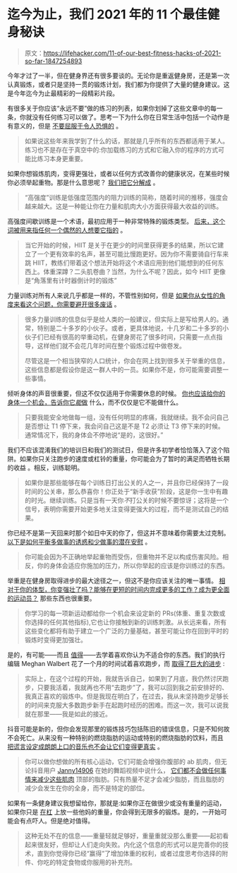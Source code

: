 # 迄今为止，我们 2021 年的 11 个最佳健身秘诀

> 原文：<https://lifehacker.com/11-of-our-best-fitness-hacks-of-2021-so-far-1847254893>

今年才过了一半，但在健身界还有很多要谈的。无论你是重返健身房，还是第一次认真锻炼，或者只是坚持一贯的锻炼计划，我们都为你提供了大量的健身建议。这是今年迄今为止最精彩的一段精彩片段。

有很多关于你应该“永远不要”做的练习的列表，如果你划掉了这些文章中的每一条，你就没有任何练习可以做了。思考一下为什么你在日常生活中包括一个动作是有意义的，但是 [不要屈服于令人恐惧的](https://lifehacker.com/ffs-there-are-no-exercises-you-should-never-do-1847056422) 。

> 如果说这些年来我学到了什么的话，那就是几乎所有的东西都适用于某人。练习也不是存在于真空中的:你加载练习的方式和它融入你的程序的方式可能比练习本身更重要。

如果你想锻炼肌肉，变得更强壮，或者以任何方式改善你的健康状况，在某些时候你必须举起重物。那是什么意思呢？ [我们把它分解成](https://lifehacker.com/what-does-it-mean-to-lift-heavy-1846309501) 。

> “高强度”训练是低强度范围内的阻力训练的简称，随着时间的推移，强度会越来越大。这是一种能让你在力量和肌肉大小方面获得最大收益的训练。

高强度间歇训练是一个术语，最初应用于一种非常特殊的锻炼类型。 [后来，这个词被用来指任何一个偶然的人想要它指的](https://lifehacker.com/most-hiit-workouts-arent-really-hiit-1846409560) 。

> 当它开始的时候，HIIT 是关于在更少的时间里获得更多的结果，所以它建立了一个更有效率的名声，甚至可能比慢跑更好。因为你不需要骑自行车来跳 HIIT，教练们带着这个想法开始将这个术语应用到他们能想到的任何东西上。体重深蹲？二头肌卷曲？当然，为什么不呢？因此，如今 HIIT 更像是“角落里有计时器倒计时的锻炼”

力量训练对所有人来说几乎都是一样的，不管性别如何，但是 [如果你从女性的角度来看这个问题，你需要避开很多废话](https://lifehacker.com/how-to-avoid-the-pitfalls-of-strength-training-advice-f-1846538995) 。

> 很多力量训练的信息似乎是给人类的一般建议，但实际上是写给男人的。通常，特别是二十多岁的小伙子。或者，更具体地说，十几岁和二十多岁的小伙子们已经有很高的举重动机，在健身房花了很多时间，只需要一点点指导，这样他们就不会花几年时间在整个锻炼过程中做卷发。
> 
> 尽管这是一个相当狭窄的人口统计，你会在网上找到很多关于举重的信息，这些信息都是假设你是这一群人中的一员。如果你不是，你可能需要调整一些事情。

倾听身体的声音很重要，但这不仅仅适用于你需要休息的时候。 [你也应该给你的身体一个机会，告诉你它*能*做](https://lifehacker.com/what-listen-to-your-body-really-means-1846458085) 什么，而不仅仅是它不能做什么。

> 只要我能安全地做每一组，没有任何明显的疼痛，我就继续。我不会问自己是否想让 T1 停下来，我会问自己这是不是 T2 必须让 T3 停下来的时候。通常情况下，我的身体会不停地说“是的，这很好。”

我们不应该混淆我们的培训日和我们的测试日，但是许多初学者恰恰落入了这个陷阱。如果你只关注跑步的速度或杠铃的重量，你可能会为了暂时的满足而牺牲长期的收益 。相反，训练聪明。

> 如果你是那些能够在每个训练日打出公关的人之一，并且你已经保持了一段时间的公关串，那么恭喜你！你正处于“新手收获”阶段，这是你一生中有趣的时光。继续训练。只是当有一天你*不*打公关的时候不要惊讶；这将是一个信号，表明你需要开始更多地关注变得更强大的过程，而不是测试自己的结果。

你已经不是第一天回来时那个如日中天的你了，但这并不意味着你需要太过克制。 [以下是如何平衡多做事的诱惑和少做事的潜在安慰](https://lifehacker.com/how-to-avoid-injury-when-you-return-to-the-gym-1846872007) 。

> 你可能会因为不正确地举起重物而受伤，但重物并不足以构成伤害风险。相反，你的身体会适应你施加的压力，所以你举起的应该是你训练过的东西。

举重是在健身房取得进步的最大途径之一，但这不是你应该关注的唯一事情。 [相对于你的体型，你变强壮了吗？能够在更短的时间内完成更多的工作？成为更全面的运动员？](https://lifehacker.com/how-to-set-goals-in-the-weight-room-beyond-heavier-weig-1846957577) 那些东西也很重要。

> 你学习的每一项新运动都给你一个机会来设定新的 PRs(体重、重复次数或你选择的任何其他指标),它也让你接触到新的训练刺激。从长远来看，所有这些变化都将有助于建立一个广泛的力量基础，甚至可能让你在回到平时的锻炼时变得更加强壮。

是的，有可能——而且 [值得](https://lifehacker.com/try-things-you-dont-think-you-like-1846927489)——去学着喜欢你认为不适合你的东西。我们的执行编辑 Meghan Walbert 花了一个月的时间试着喜欢跑步，而 [取得了巨大的进步](https://lifehacker.com/what-i-learned-from-a-month-spent-trying-to-like-runnin-1846982304) :

> 实际上，在这个过程的开始，我就告诉自己，如果到了月底，我仍然讨厌跑步，只要我活着，我就再也不用“去跑步”了，我可以回到我之前安排好的、我真正喜欢的锻炼中。但是我现在明白了，在过去，我从未坚持跑步足够长的时间来克服大多数跑步新手在起跑时经历的困难。而这一次，我可以说我就在那里——我是如此的接近。

抖音可能是新的，但你会发现那里的锻炼技巧包括陈旧的错误信息，只是不知何故不会死亡。从来没有一种特别的燃烧脂肪的运动或特别的燃烧脂肪的饮料，而且 [把谎言设定成朗朗上口的音乐也不会让它们变得更真实](https://lifehacker.com/dont-fall-for-these-12-fitness-myths-from-tiktok-influe-1846966596) 。

> 你可以做你想做的所有核心运动，它们可能会增强你腹部的 ab 肌肉，但无论抖音用户 [Janny14906](https://www.tiktok.com/@janny14906/video/6961415140440870149?referer_url=https%3A%2F%2Fkinja.com%2Fembed%2Finset%2Fiframe&referer_video_id=6961384621070208261&refer=embed&is_copy_url=1&is_from_webapp=v1) 在她的舞蹈视频中说什么， [它们都不会做任何事情来减少这些肌肉](https://vitals.lifehacker.com/everybody-is-lying-about-how-to-flatten-your-belly-1819778439) 顶部的脂肪。只有热量不足才会减少脂肪，而且脂肪的减少会发生在你的全身，而不是特定的部位。

如果有一条健身建议我想留给你，那就是:如果你正在做很少或没有重量的运动，如果你只是 [在杠](https://lifehacker.com/put-some-fucking-weight-on-the-bar-1847176087) 上放一些他妈的重量，你会得到无限多的锻炼。是的，一开始可能会有点吓人。但是绝对值得。

> 这种无处不在的信息——重量轻就足够好，重量重就没那么重要——起初看起来很友好，但却让人们走向失败。内化这个信息的形式可以是完善你的技术，直到你觉得你已经“赢得”了增加体重的权利，或者过度思考你选择的附件、你吃的特定食物或你服用的补充剂。